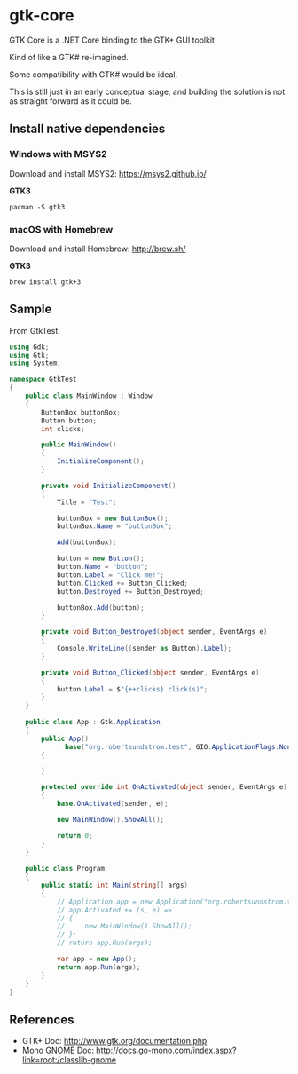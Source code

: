 # gtk-core
GTK Core is a .NET Core binding to the GTK+ GUI toolkit

Kind of like a GTK# re-imagined.

Some compatibility with GTK# would be ideal.

This is still just in an early conceptual stage, and building the solution is not as straight forward as it could be.


## Install native dependencies

### Windows with MSYS2

Download and install MSYS2: https://msys2.github.io/

**GTK3**
```
pacman -S gtk3
```

### macOS with Homebrew

Download and install Homebrew: http://brew.sh/

**GTK3**
```
brew install gtk+3
```


## Sample

From GtkTest.

```csharp
using Gdk;
using Gtk;
using System;

namespace GtkTest
{
    public class MainWindow : Window
    {
        ButtonBox buttonBox;
        Button button;
        int clicks;

        public MainWindow()
        {
            InitializeComponent();
        }

        private void InitializeComponent()
        {
            Title = "Test";

            buttonBox = new ButtonBox();
            buttonBox.Name = "buttonBox";

            Add(buttonBox);

            button = new Button();
            button.Name = "button";
            button.Label = "Click me!";
            button.Clicked += Button_Clicked;
            button.Destroyed += Button_Destroyed;

            buttonBox.Add(button);
        }

        private void Button_Destroyed(object sender, EventArgs e)
        {
            Console.WriteLine((sender as Button).Label);
        }

        private void Button_Clicked(object sender, EventArgs e)
        {
            button.Label = $"{++clicks} click(s)";
        }
    }
    
    public class App : Gtk.Application
    {
        public App() 
            : base("org.robertsundstrom.test", GIO.ApplicationFlags.None)
        {

        }

        protected override int OnActivated(object sender, EventArgs e)
        {
            base.OnActivated(sender, e);

            new MainWindow().ShowAll();

            return 0;
        }
    }
    
    public class Program
    {
        public static int Main(string[] args)
        {
            // Application app = new Application("org.robertsundstrom.test", GIO.ApplicationFlags.None);
            // app.Activated += (s, e) =>
            // {
            //     new MainWindow().ShowAll();
            // };
            // return app.Run(args);

            var app = new App();
            return app.Run(args);
        }
    }
}
```

## References

* GTK+ Doc: http://www.gtk.org/documentation.php
* Mono GNOME Doc: http://docs.go-mono.com/index.aspx?link=root:/classlib-gnome
